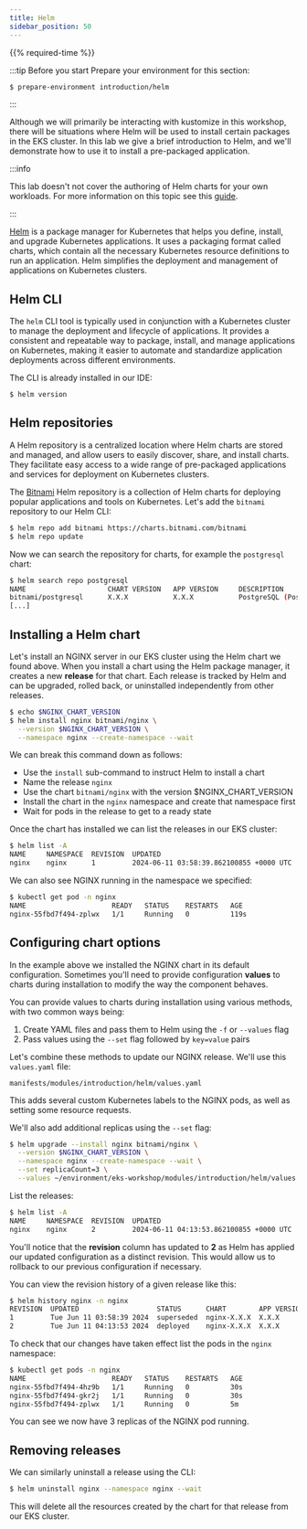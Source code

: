 ```yaml
---
title: Helm
sidebar_position: 50
---
```


{{% required-time %}}

:::tip Before you start
Prepare your environment for this section:

```bash timeout=600 wait=10
$ prepare-environment introduction/helm
```

:::

Although we will primarily be interacting with kustomize in this workshop, there will be situations where Helm will be used to install certain packages in the EKS cluster. In this lab we give a brief introduction to Helm, and we'll demonstrate how to use it to install a pre-packaged application.

:::info

This lab doesn't not cover the authoring of Helm charts for your own workloads. For more information on this topic see this [guide](https://helm.sh/docs/chart_template_guide/).

:::

[Helm](https://helm.sh) is a package manager for Kubernetes that helps you define, install, and upgrade Kubernetes applications. It uses a packaging format called charts, which contain all the necessary Kubernetes resource definitions to run an application. Helm simplifies the deployment and management of applications on Kubernetes clusters.

## Helm CLI

The `helm` CLI tool is typically used in conjunction with a Kubernetes cluster to manage the deployment and lifecycle of applications. It provides a consistent and repeatable way to package, install, and manage applications on Kubernetes, making it easier to automate and standardize application deployments across different environments.

The CLI is already installed in our IDE:

```bash
$ helm version
```

## Helm repositories

A Helm repository is a centralized location where Helm charts are stored and managed, and allow users to easily discover, share, and install charts. They facilitate easy access to a wide range of pre-packaged applications and services for deployment on Kubernetes clusters.

The [Bitnami](https://github.com/bitnami/charts) Helm repository is a collection of Helm charts for deploying popular applications and tools on Kubernetes. Let's add the `bitnami` repository to our Helm CLI:

```bash
$ helm repo add bitnami https://charts.bitnami.com/bitnami
$ helm repo update
```

Now we can search the repository for charts, for example the `postgresql` chart:

```bash
$ helm search repo postgresql
NAME                    CHART VERSION   APP VERSION     DESCRIPTION
bitnami/postgresql      X.X.X           X.X.X           PostgreSQL (Postgres) is an open source object-...
[...]
```

## Installing a Helm chart

Let's install an NGINX server in our EKS cluster using the Helm chart we found above. When you install a chart using the Helm package manager, it creates a new **release** for that chart. Each release is tracked by Helm and can be upgraded, rolled back, or uninstalled independently from other releases.

```bash
$ echo $NGINX_CHART_VERSION
$ helm install nginx bitnami/nginx \
  --version $NGINX_CHART_VERSION \
  --namespace nginx --create-namespace --wait
```

We can break this command down as follows:

- Use the `install` sub-command to instruct Helm to install a chart
- Name the release `nginx`
- Use the chart `bitnami/nginx` with the version $NGINX_CHART_VERSION
- Install the chart in the `nginx` namespace and create that namespace first
- Wait for pods in the release to get to a ready state

Once the chart has installed we can list the releases in our EKS cluster:

```bash
$ helm list -A
NAME 	 NAMESPACE  REVISION  UPDATED                                  STATUS    CHART         APP VERSION
nginx	 nginx      1         2024-06-11 03:58:39.862100855 +0000 UTC  deployed  nginx-X.X.X   X.X.X
```

We can also see NGINX running in the namespace we specified:

```bash
$ kubectl get pod -n nginx
NAME                     READY   STATUS    RESTARTS   AGE
nginx-55fbd7f494-zplwx   1/1     Running   0          119s
```

## Configuring chart options

In the example above we installed the NGINX chart in its default configuration. Sometimes you'll need to provide configuration **values** to charts during installation to modify the way the component behaves.

You can provide values to charts during installation using various methods, with two common ways being:

1. Create YAML files and pass them to Helm using the `-f` or `--values` flag
1. Pass values using the `--set` flag followed by `key=value` pairs

Let's combine these methods to update our NGINX release. We'll use this `values.yaml` file:

```file
manifests/modules/introduction/helm/values.yaml
```

This adds several custom Kubernetes labels to the NGINX pods, as well as setting some resource requests.

We'll also add additional replicas using the `--set` flag:

```bash
$ helm upgrade --install nginx bitnami/nginx \
  --version $NGINX_CHART_VERSION \
  --namespace nginx --create-namespace --wait \
  --set replicaCount=3 \
  --values ~/environment/eks-workshop/modules/introduction/helm/values.yaml
```

List the releases:

```bash
$ helm list -A
NAME 	 NAMESPACE  REVISION  UPDATED                                  STATUS    CHART         APP VERSION
nginx	 nginx      2         2024-06-11 04:13:53.862100855 +0000 UTC  deployed  nginx-X.X.X   X.X.X
```

You'll notice that the **revision** column has updated to **2** as Helm has applied our updated configuration as a distinct revision. This would allow us to rollback to our previous configuration if necessary.

You can view the revision history of a given release like this:

```bash
$ helm history nginx -n nginx
REVISION  UPDATED                   STATUS      CHART        APP VERSION  DESCRIPTION
1         Tue Jun 11 03:58:39 2024  superseded  nginx-X.X.X  X.X.X       Install complete
2         Tue Jun 11 04:13:53 2024  deployed    nginx-X.X.X  X.X.X       Upgrade complete
```

To check that our changes have taken effect list the pods in the `nginx` namespace:

```bash
$ kubectl get pods -n nginx
NAME                     READY   STATUS    RESTARTS   AGE
nginx-55fbd7f494-4hz9b   1/1     Running   0          30s
nginx-55fbd7f494-gkr2j   1/1     Running   0          30s
nginx-55fbd7f494-zplwx   1/1     Running   0          5m
```

You can see we now have 3 replicas of the NGINX pod running.

## Removing releases

We can similarly uninstall a release using the CLI:

```bash
$ helm uninstall nginx --namespace nginx --wait
```

This will delete all the resources created by the chart for that release from our EKS cluster.
